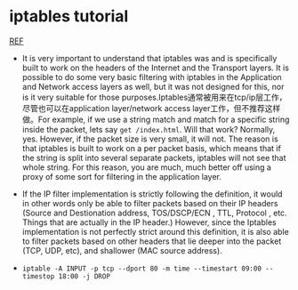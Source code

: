 iptables tutorial
==================
[REF](https://www.frozentux.net/documents/iptables-tutorial/)

+ It is very important to understand that iptables was and is specifically built to work on the headers of the Internet and the Transport layers. It is possible to do some very basic filtering with iptables in the Application and Network access layers as well, but it was not designed for this, nor is it very suitable for those purposes.Iptables通常被用来在tcp/ip层工作，尽管也可以在application layer/network access layer工作，但不推荐这样做。For example, if we use a string match and match for a specific string inside the packet, lets say ``get /index.html``. Will that work? Normally, yes. However, if the packet size is very small, it will not. The reason is that iptables is built to work on a per packet basis, which means that if the string is split into several separate packets, iptables will not see that whole string. For this reason, you are much, much better off using a proxy of some sort for filtering in the application layer.

+ If the IP filter implementation is strictly following the definition, it would in other words only be able to filter packets based on their IP headers (Source and Destionation address, TOS/DSCP/ECN , TTL, Protocol , etc. Things that are actually in the IP header.) However, since the Iptables implementation is not perfectly strict around this definition, it is also able to filter packets based on other headers that lie deeper into the packet (TCP, UDP, etc), and shallower (MAC source address).

+ ``iptable -A INPUT -p tcp --dport 80 -m time --timestart 09:00 --timestop 18:00 -j DROP``